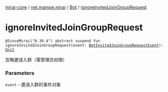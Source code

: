 [mirai-core](../../index.md) / [net.mamoe.mirai](../index.md) / [Bot](index.md) / [ignoreInvitedJoinGroupRequest](./ignore-invited-join-group-request.md)

# ignoreInvitedJoinGroupRequest

`@SinceMirai("0.39.4") abstract suspend fun ignoreInvitedJoinGroupRequest(event: `[`BotInvitedJoinGroupRequestEvent`](../../net.mamoe.mirai.event.events/-bot-invited-join-group-request-event/index.md)`): `[`Unit`](https://kotlinlang.org/api/latest/jvm/stdlib/kotlin/-unit/index.html)

忽略邀请入群（需管理员权限）

### Parameters

`event` - 邀请入群的事件对象